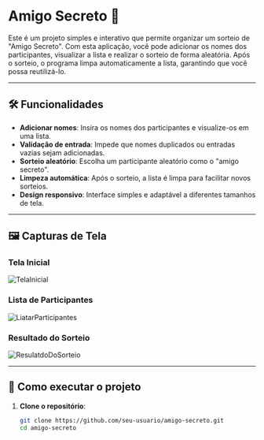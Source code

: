 # Amigo Secreto 🎁

Este é um projeto simples e interativo que permite organizar um sorteio de "Amigo Secreto". Com esta aplicação, você pode adicionar os nomes dos participantes,
visualizar a lista e realizar o sorteio de forma aleatória. Após o sorteio, o programa limpa automaticamente a lista, garantindo que você possa reutilizá-lo.

---

## 🛠️ Funcionalidades

- **Adicionar nomes**: Insira os nomes dos participantes e visualize-os em uma lista.
- **Validação de entrada**: Impede que nomes duplicados ou entradas vazias sejam adicionadas.
- **Sorteio aleatório**: Escolha um participante aleatório como o "amigo secreto".
- **Limpeza automática**: Após o sorteio, a lista é limpa para facilitar novos sorteios.
- **Design responsivo**: Interface simples e adaptável a diferentes tamanhos de tela.

---

## 🖼️ Capturas de Tela

### Tela Inicial
![TelaInicial](https://github.com/user-attachments/assets/22b355f4-d7e8-430b-940d-e43f0d3bbc19)




### Lista de Participantes
![LiatarParticipantes](https://github.com/user-attachments/assets/00ab7a23-5e60-4bee-b165-c30bf33e1f33)



### Resultado do Sorteio
![ResulatdoDoSorteio](https://github.com/user-attachments/assets/26b7be7b-d9d1-4fff-8b15-9e8f4fa5f51c)



---

## 🚀 Como executar o projeto

1. **Clone o repositório**:
   ```bash
   git clone https://github.com/seu-usuario/amigo-secreto.git
   cd amigo-secreto
